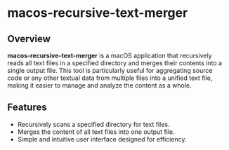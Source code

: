 #  macos-recursive-text-merger


## Overview
**macos-recursive-text-merger** is a macOS application that recursively reads all text files in a specified directory and merges their contents into a single output file. This tool is particularly useful for aggregating source code or any other textual data from multiple files into a unified text file, making it easier to manage and analyze the content as a whole.

## Features
- Recursively scans a specified directory for text files.
- Merges the content of all text files into one output file.
- Simple and intuitive user interface designed for efficiency.
